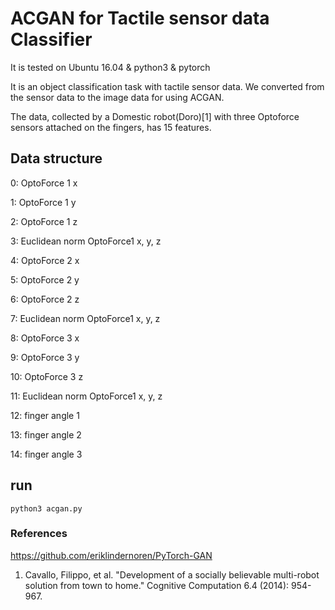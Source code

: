 # ACGAN for Tactile sensor data Classifier

It is tested on Ubuntu 16.04 & python3 & pytorch

It is an object classification task with tactile sensor data. We converted from the sensor data to the image data for using ACGAN. 

The data, collected by a Domestic robot(Doro)[1] with three Optoforce sensors attached on the fingers, has 15 features.



## Data structure
0: OptoForce 1 x

1: OptoForce 1 y

2: OptoForce 1 z

3: Euclidean norm OptoForce1 x, y, z

4: OptoForce 2 x

5: OptoForce 2 y

6: OptoForce 2 z

7: Euclidean norm OptoForce1 x, y, z

8: OptoForce 3 x

9: OptoForce 3 y

10: OptoForce 3 z

11: Euclidean norm OptoForce1 x, y, z

12: finger angle 1

13: finger angle 2

14: finger angle 3

## run
```
python3 acgan.py
```

###  References
https://github.com/eriklindernoren/PyTorch-GAN
1. Cavallo, Filippo, et al. "Development of a socially believable multi-robot solution from town to home." Cognitive Computation 6.4 (2014): 954-967.

